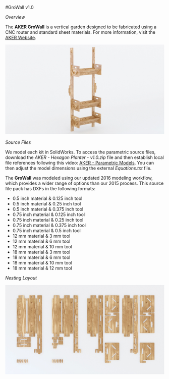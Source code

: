 #GroWall v1.0

*Overview*

The **AKER GroWall** is a vertical garden designed to be fabricated using a CNC router and standard sheet materials. For more information, visit the [AKER Website](http://www.akerkits.com).

![GroWall](https://github.com/AKERKits/GroWall/blob/master/Images/AKER%20-%20GroWall%20-%20v1.0%20-%20Master%20Assembly%20Cropped-min.jpg)

*Source Files*

We model each kit in SolidWorks. To access the parametric source files, download the *AKER - Hexagon Planter - v1.0.zip* file and then establish local file references following this video: [AKER - Parametric Models](https://www.youtube.com/watch?v=Ewdrlv4nSA0). You can then adjust the model dimensions using the external *Equations.txt* file.

The **GroWall** was modeled using our updated 2016 modeling workflow, which provides a wider range of options than our 2015 process. This source file pack has DXFs in the following formats:

 * 0.5 inch material & 0.125 inch tool
 * 0.5 inch material & 0.25 inch tool
 * 0.5 inch material & 0.375 inch tool
 * 0.75 inch material & 0.125 inch tool
 * 0.75 inch material & 0.25 inch tool
 * 0.75 inch material & 0.375 inch tool
 * 0.75 inch material & 0.5 inch tool
 * 12 mm material & 3 mm tool
 * 12 mm material & 6 mm tool
 * 12 mm material & 10 mm tool
 * 18 mm material & 3 mm tool
 * 18 mm material & 6 mm tool
 * 18 mm material & 10 mm tool
 * 18 mm material & 12 mm tool

*Nesting Layout*

![GroWall](https://github.com/AKERKits/GroWall/blob/master/Images/AKER%20-%20GroWall%20-%20v1.0%20-%20Nesting%20Assembly%20Cropped-min.jpg)
